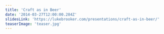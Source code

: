 ```yaml
---
title: 'Craft as in Beer'
date: '2014-03-27T12:00:00.284Z'
slidesLink: 'https://lukebrooker.com/presentations/craft-as-in-beer/'
teaserImage: 'teaser.jpg'
---
```

